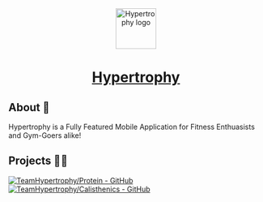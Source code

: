 <div align="center">
  
<a href="https://hypertrophy.ghouldev.tech">
    <img src="https://files.catbox.moe/025e3m.png" alt="Hypertrophy logo" title="Hypertrophy logo" width="80"/>
</a>
  
# [Hypertrophy](#)

</div>

## About 📄

Hypertrophy is a Fully Featured Mobile Application for Fitness Enthuasists and Gym-Goers alike!

## Projects 🧑‍💻
[![TeamHypertrophy/Protein - GitHub](https://github-readme-stats.vercel.app/api/pin/?username=teamhypertrophy&repo=Protein&bg_color=161B22&text_color=c9d1d9&title_color=0877d2&icon_color=0877d2&border_radius=8&hide_border=true&description_lines_count=2)](https://github.com/TeamHypertrophy/Protein/)
[![TeamHypertrophy/Calisthenics - GitHub](https://github-readme-stats.vercel.app/api/pin/?username=teamhypertrophy&repo=Calisthenics&bg_color=161B22&text_color=c9d1d9&title_color=0877d2&icon_color=0877d2&border_radius=8&hide_border=true&description_lines_count=2)](https://github.com/teamhypertrophy/calisthenics/)
